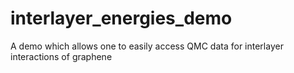 # interlayer_energies_demo
A demo which allows one to easily access QMC data for interlayer interactions of graphene
